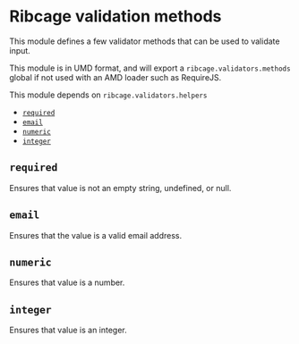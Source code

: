 # <a name="ribcage-validation-methods">Ribcage validation methods</a>

This module defines a few validator methods that can be used to validate input.

This module is in UMD format, and will export a `ribcage.validators.methods`
global if not used with an AMD loader such as RequireJS.

This module depends on `ribcage.validators.helpers`

 + [`required`](#required)
 + [`email`](#email)
 + [`numeric`](#numeric)
 + [`integer`](#integer)


## <a name="required">`required`</a>

Ensures that value is not an empty string, undefined, or null.

## <a name="email">`email`</a>

Ensures that the value is a valid email address.

## <a name="numeric">`numeric`</a>

Ensures that value is a number.

## <a name="integer">`integer`</a>

Ensures that value is an integer.